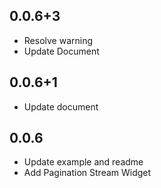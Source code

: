 ## 0.0.6+3

* Resolve warning
* Update Document

## 0.0.6+1

* Update document

## 0.0.6

* Update example and readme
* Add Pagination Stream Widget
